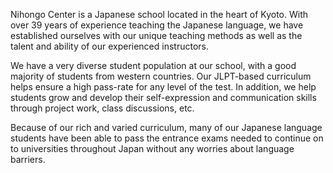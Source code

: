Nihongo Center is a Japanese school located in the heart of Kyoto.
With over 39 years of experience teaching the Japanese language,
we have established ourselves with our unique teaching methods as well as the talent
and ability of our experienced instructors.

We have a very diverse student population at our school,
with a good majority of students from western countries.
Our JLPT-based curriculum helps ensure a high pass-rate for any level of the test.
In addition, we help students grow and develop their self-expression and communication skills
through project work, class discussions, etc.

Because of our rich and varied curriculum,
many of our Japanese language students have been able to pass the entrance exams needed to continue
on to universities throughout Japan without any worries about language barriers.
